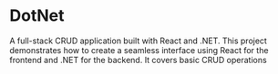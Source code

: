 # DotNet
A full-stack CRUD application built with React and .NET. This project demonstrates how to create a seamless interface using React for the frontend and .NET for the backend. It covers basic CRUD operations
